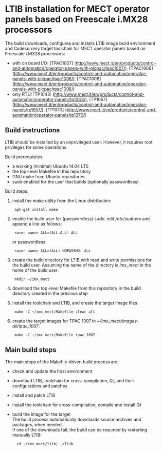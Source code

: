 # LTIB installation for MECT operator panels based on Freescale i.MX28 processors

The build downloads, configures and installs LTIB image build environment and Codesurcery target toolchain for MECT operator panels based on Freescale i.MX28 processors:

- with on board I/O:
[TPAC1007] (http://www.mect.it/en/products/control-and-automation/operator-panels-with-plcpac/tpac1007/),
[TPAC1006] (http://www.mect.it/en/products/control-and-automation/operator-panels-with-plcpac/tpac1006/),
[TPAC1008] (http://www.mect.it/en/products/control-and-automation/operator-panels-with-plcpac/tpac1008/)
- only RTU:
[TP1043] (http://www.mect.it/en/products/control-and-automation/operator-panels/tp1043/),
[TP1057] (http://www.mect.it/en/products/control-and-automation/operator-panels/tp1057/),
[TP1070] (http://www.mect.it/en/products/control-and-automation/operator-panels/tp1070/)

## Build instructions

LTIB should be installed by an unprivileged user. However, it requires root privileges for some operations.

Build prerequisites:

- a working (minimal) Ubuntu 14.04 LTS
- the top-level Makefile in this repository
- GNU make from Ubuntu repositories
- sudo enabled for the user that builds (optionally passwordless)

Build steps:

1. install the *make* utility from the Linux distribution:

        apt-get install make

1. enable the build user for (passwordless) sudo: edit */etc/sudoers* and append a line as follows:

        <user name> ALL=(ALL:ALL) ALL

   or passwordless:

        <user name> ALL=(ALL) NOPASSWD: ALL

1. create the build directory for LTIB with read and write permissions for the build user. Assuming the name of the directory is *imx_mect* in the home of the build user:

        mkdir ~/imx_mect

1. download the top-level Makefile from this repository in the build directory created in the previous step
1. install the toolchain and LTIB, and create the target image files:

        make -C ~/imx_mect/Makefile clean all

1. create the target images for TPAC 1007 in *~/imx_mect/images-all/tpac_1007*:

        make -C ~/imx_mect/Makefile tpac_1007


## Main build steps

The main steps of the Makefile-driven build process are:

- check and update the host environment
- download LTIB, toolchain for cross-compilation, Qt, and their configurations and patches
- install and patch LTIB
- install the toolchain for cross-compilation, compile and install Qt
- build the image for the target  
  The build process automatically downloads source archives and packages, when needed.  
  If one of the downloads fail, the build can be resumed by restarting manually LTIB:

        cd ~/imx_mect/ltib; ./ltib

